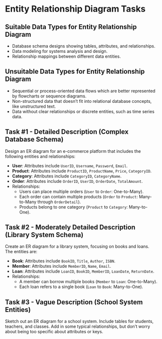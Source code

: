 
# Entity Relationship Diagram Tasks

## Suitable Data Types for Entity Relationship Diagram
- Database schema designs showing tables, attributes, and relationships.
- Data modeling for systems analysis and design.
- Relationship mappings between different data entities.

## Unsuitable Data Types for Entity Relationship Diagram
- Sequential or process-oriented data flows which are better represented by flowcharts or sequence diagrams.
- Non-structured data that doesn’t fit into relational database concepts, like unstructured text.
- Data without clear relationships or discrete entities, such as time series data.

## Task #1 - Detailed Description (Complex Database Schema)
Design an ER diagram for an e-commerce platform that includes the following entities and relationships:
- **User**: Attributes include `UserID`, `Username`, `Password`, `Email`.
- **Product**: Attributes include `ProductID`, `ProductName`, `Price`, `CategoryID`.
- **Category**: Attributes include `CategoryID`, `CategoryName`.
- **Order**: Attributes include `OrderID`, `UserID`, `OrderDate`, `TotalAmount`.
- Relationships:
  - Users can place multiple orders (`User` to `Order`: One-to-Many).
  - Each order can contain multiple products (`Order` to `Product`: Many-to-Many through `OrderDetail`).
  - Products belong to one category (`Product` to `Category`: Many-to-One).

## Task #2 - Moderately Detailed Description (Library System Schema)
Create an ER diagram for a library system, focusing on books and loans. The entities are:
- **Book**: Attributes include `BookID`, `Title`, `Author`, `ISBN`.
- **Member**: Attributes include `MemberID`, `Name`, `Email`.
- **Loan**: Attributes include `LoanID`, `BookID`, `MemberID`, `LoanDate`, `ReturnDate`.
- Relationships:
  - A member can borrow multiple books (`Member` to `Loan`: One-to-Many).
  - Each loan refers to a single book (`Loan` to `Book`: Many-to-One).

## Task #3 - Vague Description (School System Entities)
Sketch out an ER diagram for a school system. Include tables for students, teachers, and classes. Add in some typical relationships, but don’t worry about being too specific about attributes or keys.
